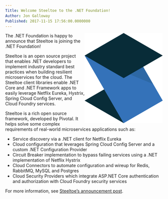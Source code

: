 ```yaml
---
Title: Welcome Steeltoe to the .NET Foundation!
Author: Jon Galloway
Published: 2017-11-15 17:56:00.0000000
---
```

<p><img src="assets/posts/steeltoe-logo.svg" style="width: 250px; float:right" /></p>

<p>The .NET Foundation is happy to announce that Steeltoe is joining the .NET Foundation!</p>

<p>Steeltoe is an open source project that enables .NET developers to implement industry standard best practices when building resilient microservices for the cloud. The Steeltoe client libraries enable .NET Core and .NET Framework apps to easily leverage Netflix Eureka, Hystrix, Spring Cloud Config Server, and Cloud Foundry services.</p>

<p>Steeltoe is a rich open source framework, developed by Pivotal. It helps solve some complex requirements of real-world microservices applications such as:</p>

<ul>
<li>Service discovery via a .NET client for Netflix Eureka</li>
<li>Cloud configuration that leverages Spring Cloud Config Server and a custom .NET Configuration Provider</li>
<li>Circuit Breaker implementation to bypass failing services using a .NET implementation of Netflix Hystrix</li>
<li>Cloud Connectors to automate configuration and wireup for Redis, RabbitMQ, MySQL and Postgres</li>
<li>Cloud Security Providers which integrate ASP.NET Core authentication and authorization with Cloud Foundry security services</li>
</ul>

<p>For more information, see <a href="https://content.pivotal.io/blog/pivotal-contributes-steeltoe-to-the-net-foundation">Steeltoe’s announcement post</a>.</p>
